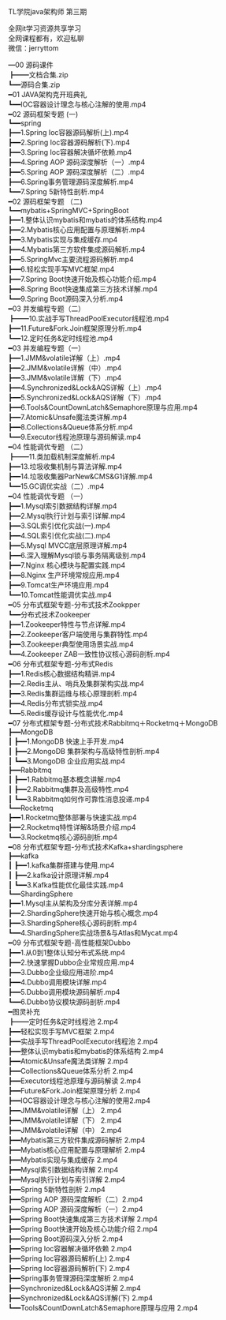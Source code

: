 TL学院java架构师 第三期

全网it学习资源共享学习<br>全网课程都有，欢迎私聊<br>微信：jerryttom<br>

━00 源码课件<br> ┣━━文档合集.zip<br> ┗━━源码合集.zip<br> ━01 JAVA架构克开班典礼<br> ┗━━IOC容器设计理念与核心注解的使用.mp4<br> ━02 源码框架专题 (一)<br> ┗━━spring<br> ┣━━1.Spring Ioc容器源码解析(上).mp4<br> ┣━━2.Spring Ioc容器源码解析(下).mp4<br> ┣━━3.Spring Ioc容器解决循坏依赖.mp4<br> ┣━━4.Spring AOP 源码深度解析（一）.mp4<br> ┣━━5.Spring AOP 源码深度解析（二）.mp4<br> ┣━━6.Spring事务管理源码深度解析.mp4<br> ┗━━7.Spring 5新特性剖析.mp4<br> ━02 源码框架专题 （二)<br> ┗━━mybatis+SpringMVC+SpringBoot<br> ┣━━1.整体认识mybatis和mybatis的体系结构.mp4<br> ┣━━2.Mybatis核心应用配置与原理解析.mp4<br> ┣━━3.Mybatis实现与集成缓存.mp4<br> ┣━━4.Mybatis第三方软件集成源码解析.mp4<br> ┣━━5.SpringMvc主要流程源码解析.mp4<br> ┣━━6.轻松实现手写MVC框架.mp4<br> ┣━━7.Spring Boot快速开始及核心功能介绍.mp4<br> ┣━━8.Spring Boot快速集成第三方技术详解.mp4<br> ┗━━9.Spring Boot源码深入分析.mp4<br> ━03 并发编程专题（二）<br> ┣━━10.实战手写ThreadPoolExecutor线程池.mp4<br> ┣━━11.Future&amp;Fork.Join框架原理分析.mp4<br> ┗━━12.定时任务&amp;定时线程池.mp4<br> ━03 并发编程专题（一）<br> ┣━━1.JMM&amp;volatile详解（上）.mp4<br> ┣━━2.JMM&amp;volatile详解（中）.mp4<br> ┣━━3.JMM&amp;volatile详解（下）.mp4<br> ┣━━4.Synchronized&amp;Lock&amp;AQS详解（上）.mp4<br> ┣━━5.Synchronized&amp;Lock&amp;AQS详解（下）.mp4<br> ┣━━6.Tools&amp;CountDownLatch&amp;Semaphore原理与应用.mp4<br> ┣━━7.Atomic&amp;Unsafe魔法类详解.mp4<br> ┣━━8.Collections&amp;Queue体系分析.mp4<br> ┗━━9.Executor线程池原理与源码解读.mp4<br> ━04 性能调优专题 （二）<br> ┣━━11.类加载机制深度解析.mp4<br> ┣━━13.垃圾收集机制与算法详解.mp4<br> ┣━━14.垃圾收集器ParNew&amp;CMS&amp;G1详解.mp4<br> ┗━━15.GC调优实战（二）.mp4<br> ━04 性能调优专题 （一）<br> ┣━━1.Mysql索引数据结构详解.mp4<br> ┣━━2.Mysql执行计划与索引详解.mp4<br> ┣━━3.SQL索引优化实战(一).mp4<br> ┣━━4.SQL索引优化实战(二).mp4<br> ┣━━5.Mysql MVCC底层原理详解.mp4<br> ┣━━6.深入理解Mysql锁与事务隔离级别.mp4<br> ┣━━7.Nginx 核心模块与配置实践.mp4<br> ┣━━8.Nginx 生产环境常规应用.mp4<br> ┣━━9.Tomcat生产环境应用.mp4<br> ┗━━10.Tomcat性能调优实战.mp4<br> ━05 分布式框架专题-分布式技术Zookpper<br> ┗━━分布式技术Zookeeper<br> ┣━━1.Zookeeper特性与节点详解.mp4<br> ┣━━2.Zookeeper客户端使用与集群特性.mp4<br> ┣━━3.Zookeeper典型使用场景实战.mp4<br> ┗━━4.Zookeeper ZAB一致性协议核心源码剖析.mp4<br> ━06 分布式框架专题-分布式Redis<br> ┣━━1.Redis核心数据结构精讲.mp4<br> ┣━━2.Redis主从、哨兵及集群架构实战.mp4<br> ┣━━3.Redis集群运维与核心原理剖析.mp4<br> ┣━━4.Redis分布式锁实战.mp4<br> ┗━━5.Redis缓存设计与性能优化.mp4<br> ━07 分布式框架专题-分布式技术Rabbitmq＋Rocketmq＋MongoDB<br> ┣━━MongoDB<br> ┃ ┣━━1.MongoDB 快速上手开发.mp4<br> ┃ ┣━━2.MongoDB 集群架构与高级特性剖析.mp4<br> ┃ ┗━━3.MongoDB 企业应用实战.mp4<br> ┣━━Rabbitmq<br> ┃ ┣━━1.Rabbitmq基本概念讲解.mp4<br> ┃ ┣━━2.Rabbitmq集群及高级特性.mp4<br> ┃ ┗━━3.Rabbitmq如何作可靠性消息投递.mp4<br> ┗━━Rocketmq<br> ┣━━1.Rocketmq整体部署与快速实战.mp4<br> ┣━━2.Rocketmq特性详解&amp;场景介绍.mp4<br> ┗━━3.Rocketmq核心源码剖析.mp4<br> ━08 分布式框架专题-分布式技术Kafka+shardingsphere<br> ┣━━kafka<br> ┃ ┣━━1.kafka集群搭建与使用.mp4<br> ┃ ┣━━2.kafka设计原理详解.mp4<br> ┃ ┗━━3.Kafka性能优化最佳实践.mp4<br> ┗━━ShardingSphere<br> ┣━━1.Mysql主从架构及分库分表详解.mp4<br> ┣━━2.ShardingSphere快速开始与核心概念.mp4<br> ┣━━3.ShardingSphere核心源码剖析.mp4<br> ┗━━4.ShardingSphere实战场景&amp;与Atlas和Mycat.mp4<br> ━09 分布式框架专题-高性能框架Dubbo<br> ┣━━1.从0到1整体认知分布式系统.mp4<br> ┣━━2.快速掌握Dubbo企业常规应用.mp4<br> ┣━━3.Dubbo企业级应用进阶.mp4<br> ┣━━4.Dubbo调用模块详解.mp4<br> ┣━━5.Dubbo调用模块源码解析.mp4<br> ┗━━6.Dubbo协议模块源码剖析.mp4<br> ━图灵补充<br> ┣━━定时任务&amp;定时线程池 2.mp4<br> ┣━━轻松实现手写MVC框架 2.mp4<br> ┣━━实战手写ThreadPoolExecutor线程池 2.mp4<br> ┣━━整体认识mybatis和mybatis的体系结构 2.mp4<br> ┣━━Atomic&amp;Unsafe魔法类详解 2.mp4<br> ┣━━Collections&amp;Queue体系分析 2.mp4<br> ┣━━Executor线程池原理与源码解读 2.mp4<br> ┣━━Future&amp;Fork.Join框架原理分析 2.mp4<br> ┣━━IOC容器设计理念与核心注解的使用2.mp4<br> ┣━━JMM&amp;volatile详解（上） 2.mp4<br> ┣━━JMM&amp;volatile详解（下） 2.mp4<br> ┣━━JMM&amp;volatile详解（中） 2.mp4<br> ┣━━Mybatis第三方软件集成源码解析 2.mp4<br> ┣━━Mybatis核心应用配置与原理解析 2.mp4<br> ┣━━Mybatis实现与集成缓存 2.mp4<br> ┣━━Mysql索引数据结构详解 2.mp4<br> ┣━━Mysql执行计划与索引详解 2.mp4<br> ┣━━Spring 5新特性剖析 2.mp4<br> ┣━━Spring AOP 源码深度解析（二）2.mp4<br> ┣━━Spring AOP 源码深度解析（一）2.mp4<br> ┣━━Spring Boot快速集成第三方技术详解 2.mp4<br> ┣━━Spring Boot快速开始及核心功能介绍 2.mp4<br> ┣━━Spring Boot源码深入分析 2.mp4<br> ┣━━Spring Ioc容器解决循坏依赖 2.mp4<br> ┣━━Spring Ioc容器源码解析(上) 2.mp4<br> ┣━━Spring Ioc容器源码解析(下) 2.mp4<br> ┣━━Spring事务管理源码深度解析 2.mp4<br> ┣━━Synchronized&amp;Lock&amp;AQS详解 2.mp4<br> ┣━━Synchronized&amp;Lock&amp;AQS详解(下) 2.mp4<br> ┗━━Tools&amp;CountDownLatch&amp;Semaphore原理与应用 2.mp4